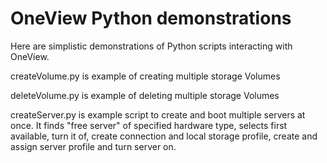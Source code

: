 # OneView Python demonstrations

Here are simplistic demonstrations of Python scripts interacting with OneView.

createVolume.py is example of creating multiple storage Volumes

deleteVolume.py is example of deleting multiple storage Volumes

createServer.py is example script to create and boot multiple servers at once. It finds "free server" of specified hardware type, selects first available, turn it of, create connection and local storage profile, create and assign server profile and turn server on.
